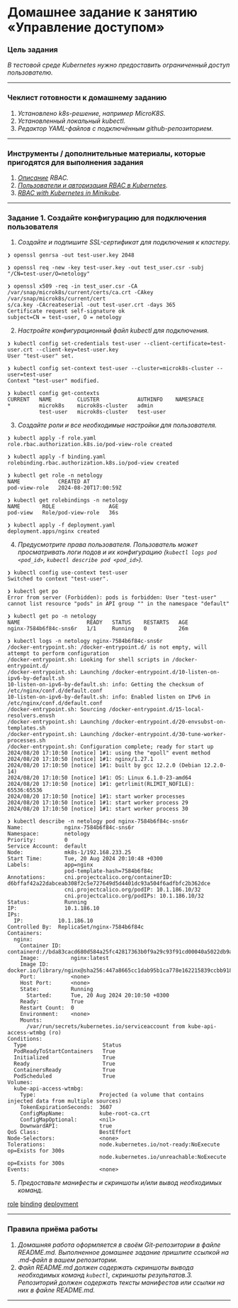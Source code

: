 # Домашнее задание к занятию «Управление доступом»
### Цель задания  
  
_В тестовой среде Kubernetes нужно предоставить ограниченный доступ пользователю._  
  
------
  
### Чеклист готовности к домашнему заданию
1. _Установлено k8s-решение, например MicroK8S._  
2. _Установленный локальный kubectl._  
3. _Редактор YAML-файлов с подключённым github-репозиторием._  
  
------
  
### Инструменты / дополнительные материалы, которые пригодятся для выполнения задания
1. _[Описание](https://kubernetes.io/docs/reference/access-authn-authz/rbac/) RBAC._  
2. _[Пользователи и авторизация RBAC в Kubernetes](https://habr.com/ru/company/flant/blog/470503/)._  
3. _[RBAC with Kubernetes in Minikube](https://medium.com/@HoussemDellai/rbac-with-kubernetes-in-minikube-4deed658ea7b)._  
  
------
  
### Задание 1. Создайте конфигурацию для подключения пользователя
1. _Создайте и подпишите SSL-сертификат для подключения к кластеру._  

```
❯ openssl genrsa -out test-user.key 2048

❯ openssl req -new -key test-user.key -out test_user.csr -subj "/CN=test-user/O=netology"

❯ openssl x509 -req -in test_user.csr -CA /var/snap/microk8s/current/certs/ca.crt -CAkey /var/snap/microk8s/current/cert
s/ca.key -CAcreateserial -out test-user.crt -days 365
Certificate request self-signature ok
subject=CN = test-user, O = netology
```

2. _Настройте конфигурационный файл kubectl для подключения._  

```
❯ kubectl config set-credentials test-user --client-certificate=test-user.crt --client-key=test-user.key
User "test-user" set.

❯ kubectl config set-context test-user --cluster=microk8s-cluster --user=test-user
Context "test-user" modified.

❯ kubectl config get-contexts
CURRENT   NAME        CLUSTER            AUTHINFO    NAMESPACE
*         microk8s    microk8s-cluster   admin
          test-user   microk8s-cluster   test-user

```

3. _Создайте роли и все необходимые настройки для пользователя._  

```
❯ kubectl apply -f role.yaml
role.rbac.authorization.k8s.io/pod-view-role created

❯ kubectl apply -f binding.yaml
rolebinding.rbac.authorization.k8s.io/pod-view created

❯ kubectl get role -n netology
NAME            CREATED AT
pod-view-role   2024-08-20T17:00:59Z

❯ kubectl get rolebindings -n netology
NAME       ROLE                 AGE
pod-view   Role/pod-view-role   36s

❯ kubectl apply -f deployment.yaml
deployment.apps/nginx created
```

4. _Предусмотрите права пользователя. Пользователь может просматривать логи подов и их конфигурацию (`kubectl logs pod <pod_id>`, `kubectl describe pod <pod_id>`)._  

```
❯ kubectl config use-context test-user
Switched to context "test-user".

❯ kubectl get po
Error from server (Forbidden): pods is forbidden: User "test-user" cannot list resource "pods" in API group "" in the namespace "default"

❯ kubectl get po -n netology
NAME                     READY   STATUS    RESTARTS   AGE
nginx-7584b6f84c-sns6r   1/1     Running   0          26m

❯ kubectl logs -n netology nginx-7584b6f84c-sns6r
/docker-entrypoint.sh: /docker-entrypoint.d/ is not empty, will attempt to perform configuration
/docker-entrypoint.sh: Looking for shell scripts in /docker-entrypoint.d/
/docker-entrypoint.sh: Launching /docker-entrypoint.d/10-listen-on-ipv6-by-default.sh
10-listen-on-ipv6-by-default.sh: info: Getting the checksum of /etc/nginx/conf.d/default.conf
10-listen-on-ipv6-by-default.sh: info: Enabled listen on IPv6 in /etc/nginx/conf.d/default.conf
/docker-entrypoint.sh: Sourcing /docker-entrypoint.d/15-local-resolvers.envsh
/docker-entrypoint.sh: Launching /docker-entrypoint.d/20-envsubst-on-templates.sh
/docker-entrypoint.sh: Launching /docker-entrypoint.d/30-tune-worker-processes.sh
/docker-entrypoint.sh: Configuration complete; ready for start up
2024/08/20 17:10:50 [notice] 1#1: using the "epoll" event method
2024/08/20 17:10:50 [notice] 1#1: nginx/1.27.1
2024/08/20 17:10:50 [notice] 1#1: built by gcc 12.2.0 (Debian 12.2.0-14)
2024/08/20 17:10:50 [notice] 1#1: OS: Linux 6.1.0-23-amd64
2024/08/20 17:10:50 [notice] 1#1: getrlimit(RLIMIT_NOFILE): 65536:65536
2024/08/20 17:10:50 [notice] 1#1: start worker processes
2024/08/20 17:10:50 [notice] 1#1: start worker process 29
2024/08/20 17:10:50 [notice] 1#1: start worker process 30

❯ kubectl describe -n netology pod nginx-7584b6f84c-sns6r
Name:             nginx-7584b6f84c-sns6r
Namespace:        netology
Priority:         0
Service Account:  default
Node:             mk8s-1/192.168.233.25
Start Time:       Tue, 20 Aug 2024 20:10:48 +0300
Labels:           app=nginx
                  pod-template-hash=7584b6f84c
Annotations:      cni.projectcalico.org/containerID: d6bffaf42a22dabceab308f2c5e727649d5d4401dc93a504f6adfbfc2b362dce
                  cni.projectcalico.org/podIP: 10.1.186.10/32
                  cni.projectcalico.org/podIPs: 10.1.186.10/32
Status:           Running
IP:               10.1.186.10
IPs:
  IP:           10.1.186.10
Controlled By:  ReplicaSet/nginx-7584b6f84c
Containers:
  nginx:
    Container ID:   containerd://bda83cacd680d584a25fc42817363b0f9a29c93f91cd00040a5022db9a10dfe5
    Image:          nginx:latest
    Image ID:       docker.io/library/nginx@sha256:447a8665cc1dab95b1ca778e162215839ccbb9189104c79d7ec3a81e14577add
    Port:           <none>
    Host Port:      <none>
    State:          Running
      Started:      Tue, 20 Aug 2024 20:10:50 +0300
    Ready:          True
    Restart Count:  0
    Environment:    <none>
    Mounts:
      /var/run/secrets/kubernetes.io/serviceaccount from kube-api-access-wtmbg (ro)
Conditions:
  Type                        Status
  PodReadyToStartContainers   True
  Initialized                 True
  Ready                       True
  ContainersReady             True
  PodScheduled                True
Volumes:
  kube-api-access-wtmbg:
    Type:                    Projected (a volume that contains injected data from multiple sources)
    TokenExpirationSeconds:  3607
    ConfigMapName:           kube-root-ca.crt
    ConfigMapOptional:       <nil>
    DownwardAPI:             true
QoS Class:                   BestEffort
Node-Selectors:              <none>
Tolerations:                 node.kubernetes.io/not-ready:NoExecute op=Exists for 300s
                             node.kubernetes.io/unreachable:NoExecute op=Exists for 300s
Events:                      <none>
```

5. _Предоставьте манифесты и скриншоты и/или вывод необходимых команд._  
  
[role](./role.yaml)
[binding](./binding.yaml)
[deployment](./deployment.yaml)
  
------
  
### Правила приёма работы
1. _Домашняя работа оформляется в своём Git-репозитории в файле README.md. Выполненное домашнее задание пришлите ссылкой на .md-файл в вашем репозитории._  
2. _Файл README.md должен содержать скриншоты вывода необходимых команд `kubectl`, скриншоты результатов.3. Репозиторий должен содержать тексты манифестов или ссылки на них в файле README.md._  
  
------